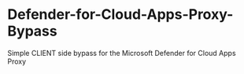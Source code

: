# Defender-for-Cloud-Apps-Proxy-Bypass
Simple CLIENT side bypass for the Microsoft Defender for Cloud Apps Proxy
